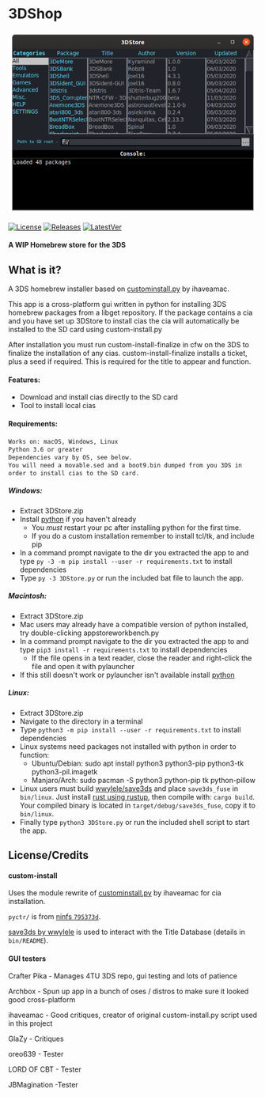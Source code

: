 # 3DShop

[![3DShop](https://github.com/LyfeOnEdge/3DStore/blob/master/docu/main.png?raw=true)]()

[![License](https://img.shields.io/badge/License-GPLv3-blue.svg)]() [![Releases](https://img.shields.io/github/downloads/LyfeOnEdge/3DStore/total.svg)]() [![LatestVer](https://img.shields.io/github/release-pre/LyfeOnEdge/3DStore.svg)]() 

#### A WIP Homebrew store for the 3DS

## What is it?

A 3DS homebrew installer based on [custominstall.py](https://github.com/ihaveamac/custom-install/tree/module-rewrite) by ihaveamac.

This app is a cross-platform gui written in python for installing 3DS homebrew packages from a libget repository. If the package contains a cia and you have set up 3DStore to install cias the cia will automatically be installed to the SD card using custom-install.py

After installation you must run custom-install-finalize in cfw on the 3DS to finalize the installation of any cias.
custom-install-finalize installs a ticket, plus a seed if required. This is required for the title to appear and function.

#### Features:
- Download and install cias directly to the SD card
- Tool to install local cias

#### Requirements:
    Works on: macOS, Windows, Linux
    Python 3.6 or greater
    Dependencies vary by OS, see below.
    You will need a movable.sed and a boot9.bin dumped from you 3DS in order to install cias to the SD card.

##### Windows:
- Extract 3DStore.zip
- Install [python](https://www.python.org/downloads/windows/) if you haven't already
  - You *must* restart your pc after installing python for the first time.
  - If you do a custom installation remember to install tcl/tk, and include pip
- In a command prompt navigate to the dir you extracted the app to and type ```py -3 -m pip install --user -r requirements.txt``` to install dependencies
- Type `py -3 3DStore.py` or run the included bat file to launch the app.

##### Macintosh:
- Extract 3DStore.zip
- Mac users may already have a compatible version of python installed, try double-clicking appstoreworkbench.py
- In a command prompt navigate to the dir you extracted the app to and type ```pip3 install -r requirements.txt``` to install dependencies
  - If the file opens in a text reader, close the reader and right-click the file and open it with pylauncher
- If this still doesn't work or pylauncher isn't available install [python](https://www.python.org/downloads/mac-osx/)

##### Linux:
- Extract 3DStore.zip
- Navigate to the directory in a terminal
- Type ```python3 -m pip install --user -r requirements.txt``` to install dependencies
- Linux systems need packages not installed with python in order to function:
  - Ubuntu/Debian: sudo apt install python3 python3-pip python3-tk python3-pil.imagetk
  - Manjaro/Arch: sudo pacman -S python3 python-pip tk python-pillow
- Linux users must build [wwylele/save3ds](https://github.com/wwylele/save3ds) and place `save3ds_fuse` in `bin/linux`. Just install [rust using rustup](https://www.rust-lang.org/tools/install), then compile with: `cargo build`. Your compiled binary is located in `target/debug/save3ds_fuse`, copy it to `bin/linux`.
- Finally type `python3 3DStore.py` or run the included shell script to start the app.

## License/Credits
#### custom-install
Uses the module rewrite of [custominstall.py](https://github.com/ihaveamac/custom-install/tree/module-rewrite) by ihaveamac for cia installation.

`pyctr/` is from [ninfs `795373d`](https://github.com/ihaveamac/ninfs/tree/795373db07be0cacd60215d8eccf16fe03535984/ninfs/pyctr).

[save3ds by wwylele](https://github.com/wwylele/save3ds) is used to interact with the Title Database (details in `bin/README`).

#### GUI testers
Crafter Pika - Manages 4TU 3DS repo, gui testing and lots of patience

Archbox - Spun up app in a bunch of oses / distros to make sure it looked good cross-platform

ihaveamac - Good critiques, creator of original custom-install.py script used in this project

GlaZy - Critiques

oreo639 - Tester

LORD OF CBT - Tester

JBMagination -Tester